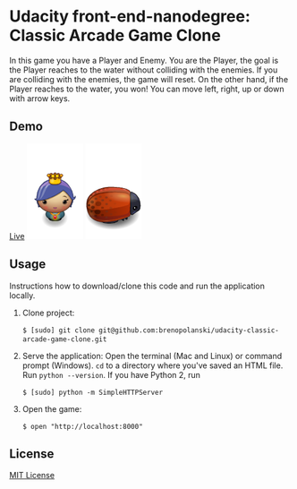 # Udacity front-end-nanodegree: Classic Arcade Game Clone

In this game you have a Player and Enemy. You are the Player, the goal is the Player reaches to the water without colliding with the enemies. If you are colliding with the enemies, the game will reset. On the other hand, if the Player reaches to the water, you won! You can move left, right, up or down with arrow keys.

## Demo

[Live](https://krittiyaclark.github.io/Udacity-Front-End-Arcade-Game/)
![Princess](https://github.com/krittiyaclark/Udacity-Front-End-Arcade-Game/blob/master/images/char-princess-girl.png)
![Enemy](https://github.com/krittiyaclark/Udacity-Front-End-Arcade-Game/blob/master/images/enemy-bug.png)

## Usage

Instructions how to download/clone this code and run the application locally.

1. Clone project:

    ```
    $ [sudo] git clone git@github.com:brenopolanski/udacity-classic-arcade-game-clone.git
    ```

2. Serve the application:
   Open the terminal (Mac and Linux) or command prompt (Windows). ```cd``` to a directory where you've saved an HTML file. Run ```python --version```. If you have Python 2, run 

    ```
    $ [sudo] python -m SimpleHTTPServer
    ```

3. Open the game:

    ```
    $ open "http://localhost:8000"
    ```

## License

[MIT License](http://brenopolanski.mit-license.org/)
